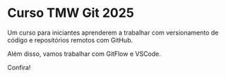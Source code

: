 # Curso TMW Git 2025

Um curso para iniciantes aprenderem a trabalhar
com versionamento de código e repositórios 
remotos com GitHub.

Além disso, vamos trabalhar com GitFlow e VSCode.

Confira!




